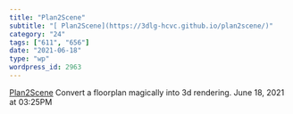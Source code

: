 ```yaml
---
title: "Plan2Scene"
subtitle: "[ Plan2Scene](https://3dlg-hcvc.github.io/plan2scene/)"
category: "24"
tags: ["611", "656"]
date: "2021-06-18"
type: "wp"
wordpress_id: 2963
---
```

[ Plan2Scene](https://3dlg-hcvc.github.io/plan2scene/)
 Convert a floorplan magically into 3d rendering.
June 18, 2021 at 03:25PM